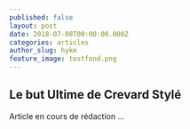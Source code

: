 ```yaml
---
published: false
layout: post
date: 2018-07-08T00:00:00.000Z
categories: articles
author_slug: hyke
feature_image: testfond.png
---
```

## Le but Ultime de Crevard Stylé

Article en cours de rédaction ...
